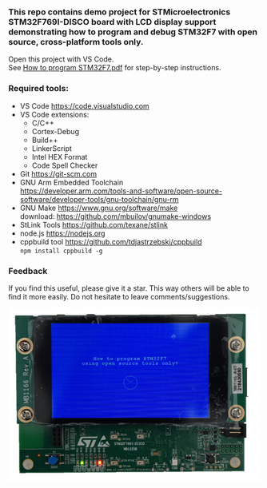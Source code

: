 ### This repo contains demo project for STMicroelectronics STM32F769I-DISCO board with LCD display support demonstrating how to program and debug STM32F7 with open source, cross-platform tools only.
Open this project with VS Code.  
See [How to program STM32F7.pdf](How-to-program-STM32F7.pdf) for step-by-step instructions.

### Required tools:
* VS Code https://code.visualstudio.com
* VS Code extensions:
    * C/C++
    * Cortex-Debug
    * Build++
    * LinkerScript
    * Intel HEX Format
    * Code Spell Checker
* Git https://git-scm.com
* GNU Arm Embedded Toolchain  
https://developer.arm.com/tools-and-software/open-source-software/developer-tools/gnu-toolchain/gnu-rm
* GNU Make https://www.gnu.org/software/make  
download: https://github.com/mbuilov/gnumake-windows
* StLink Tools https://github.com/texane/stlink
* node.js https://nodejs.org
* cppbuild tool https://github.com/tdjastrzebski/cppbuild  
`npm install cppbuild -g`

### Feedback
If you find this useful, please give it a star. This way others will be able to find it more easily.
Do not hesitate to leave comments/suggestions.  

![stm32f769](stm32f769.png)
